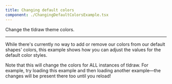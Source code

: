 ```yaml
---
title: Changing default colors
component: ./ChangingDefaultColorsExample.tsx
---
```


Change the tldraw theme colors.

---

While there's currently no way to add or remove our colors from our default shapes' colors, this example shows how you can adjust the values for the default color styles.

Note that this will change the colors for ALL instances of tldraw. For example, try loading this example and then loading another example—the changes will be present there too until you reload!
